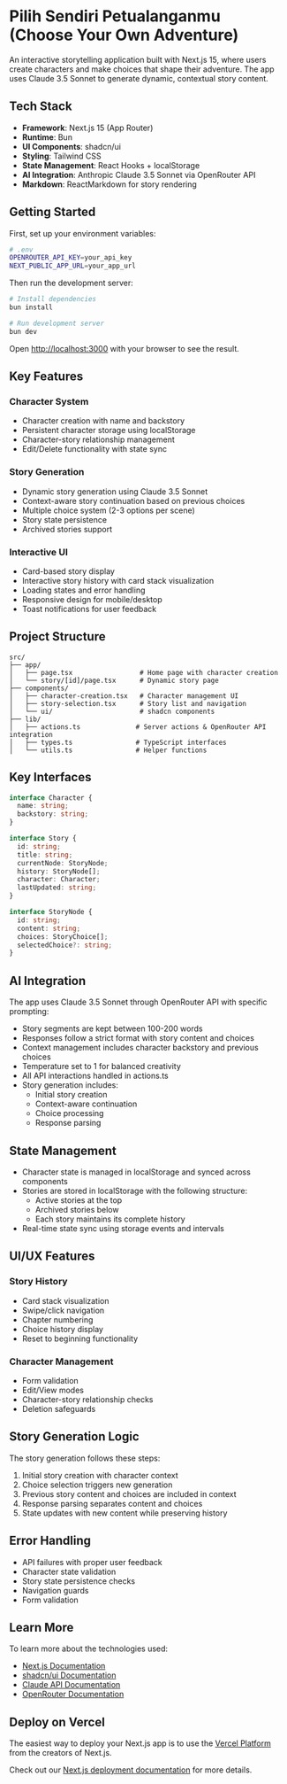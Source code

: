 # Pilih Sendiri Petualanganmu (Choose Your Own Adventure)

An interactive storytelling application built with Next.js 15, where users create characters and make choices that shape their adventure. The app uses Claude 3.5 Sonnet to generate dynamic, contextual story content.

## Tech Stack

- **Framework**: Next.js 15 (App Router)
- **Runtime**: Bun
- **UI Components**: shadcn/ui
- **Styling**: Tailwind CSS
- **State Management**: React Hooks + localStorage
- **AI Integration**: Anthropic Claude 3.5 Sonnet via OpenRouter API
- **Markdown**: ReactMarkdown for story rendering

## Getting Started

First, set up your environment variables:

```bash
# .env
OPENROUTER_API_KEY=your_api_key
NEXT_PUBLIC_APP_URL=your_app_url
```

Then run the development server:

```bash
# Install dependencies
bun install

# Run development server
bun dev
```

Open [http://localhost:3000](http://localhost:3000) with your browser to see the result.

## Key Features

### Character System
- Character creation with name and backstory
- Persistent character storage using localStorage
- Character-story relationship management
- Edit/Delete functionality with state sync

### Story Generation
- Dynamic story generation using Claude 3.5 Sonnet
- Context-aware story continuation based on previous choices
- Multiple choice system (2-3 options per scene)
- Story state persistence
- Archived stories support

### Interactive UI
- Card-based story display
- Interactive story history with card stack visualization
- Loading states and error handling
- Responsive design for mobile/desktop
- Toast notifications for user feedback

## Project Structure

```
src/
├── app/
│   ├── page.tsx                 # Home page with character creation
│   └── story/[id]/page.tsx      # Dynamic story page
├── components/
│   ├── character-creation.tsx   # Character management UI
│   ├── story-selection.tsx      # Story list and navigation
│   └── ui/                      # shadcn components
├── lib/
│   ├── actions.ts              # Server actions & OpenRouter API integration
│   ├── types.ts                # TypeScript interfaces
│   └── utils.ts                # Helper functions
```

## Key Interfaces

```typescript
interface Character {
  name: string;
  backstory: string;
}

interface Story {
  id: string;
  title: string;
  currentNode: StoryNode;
  history: StoryNode[];
  character: Character;
  lastUpdated: string;
}

interface StoryNode {
  id: string;
  content: string;
  choices: StoryChoice[];
  selectedChoice?: string;
}
```

## AI Integration

The app uses Claude 3.5 Sonnet through OpenRouter API with specific prompting:
- Story segments are kept between 100-200 words
- Responses follow a strict format with story content and choices
- Context management includes character backstory and previous choices
- Temperature set to 1 for balanced creativity
- All API interactions handled in actions.ts
- Story generation includes:
  - Initial story creation
  - Context-aware continuation
  - Choice processing
  - Response parsing

## State Management

- Character state is managed in localStorage and synced across components
- Stories are stored in localStorage with the following structure:
  - Active stories at the top
  - Archived stories below
  - Each story maintains its complete history
- Real-time state sync using storage events and intervals

## UI/UX Features

### Story History
- Card stack visualization
- Swipe/click navigation
- Chapter numbering
- Choice history display
- Reset to beginning functionality

### Character Management
- Form validation
- Edit/View modes
- Character-story relationship checks
- Deletion safeguards

## Story Generation Logic

The story generation follows these steps:
1. Initial story creation with character context
2. Choice selection triggers new generation
3. Previous story content and choices are included in context
4. Response parsing separates content and choices
5. State updates with new content while preserving history

## Error Handling

- API failures with proper user feedback
- Character state validation
- Story state persistence checks
- Navigation guards
- Form validation

## Learn More

To learn more about the technologies used:
- [Next.js Documentation](https://nextjs.org/docs)
- [shadcn/ui Documentation](https://ui.shadcn.com)
- [Claude API Documentation](https://docs.anthropic.com/claude/docs)
- [OpenRouter Documentation](https://openrouter.ai/docs)

## Deploy on Vercel

The easiest way to deploy your Next.js app is to use the [Vercel Platform](https://vercel.com/new?utm_medium=default-template&filter=next.js&utm_source=create-next-app&utm_campaign=create-next-app-readme) from the creators of Next.js.

Check out our [Next.js deployment documentation](https://nextjs.org/docs/app/building-your-application/deploying) for more details.
